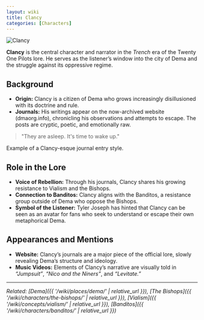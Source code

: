 ```yaml
---
layout: wiki
title: Clancy
categories: [Characters]
---
```


![Clancy](https://i.redd.it/x80hsjq93jkc1.png)

**Clancy** is the central character and narrator in the *Trench* era of the Twenty One Pilots lore. He serves as the listener’s window into the city of Dema and the struggle against its oppressive regime.

## <span class="tape-accent-yellow">Background</span>

* **Origin:** Clancy is a citizen of Dema who grows increasingly disillusioned with its doctrine and rule.
* **Journals:** His writings appear on the now-archived website (dmaorg.info), chronicling his observations and attempts to escape. The posts are cryptic, poetic, and emotionally raw.
> "They are asleep. It's time to wake up."
<p class="quote-attribution"> Example of a Clancy-esque journal entry style. </p>

## <span class="tape-accent-red">Role in the Lore</span>

* **Voice of Rebellion:** Through his journals, Clancy shares his growing resistance to Vialism and the Bishops.
* **Connection to Banditos:** Clancy aligns with the Banditos, a resistance group outside of Dema who oppose the Bishops.
* **Symbol of the Listener:** Tyler Joseph has hinted that Clancy can be seen as an avatar for fans who seek to understand or escape their own metaphorical Dema.

## <span class="tape-accent-yellow">Appearances and Mentions</span>

* **Website:** Clancy’s journals are a major piece of the official lore, slowly revealing Dema’s structure and ideology.
* **Music Videos:** Elements of Clancy’s narrative are visually told in *“Jumpsuit”*, *“Nico and the Niners”*, and *“Levitate.”*

---

*Related: [Dema]({{ '/wiki/places/dema/' | relative_url }}), [The Bishops]({{ '/wiki/characters/the-bishops/' | relative_url }}), [Vialism]({{ '/wiki/concepts/vialism/' | relative_url }}), [Banditos]({{ '/wiki/characters/banditos/' | relative_url }})*
